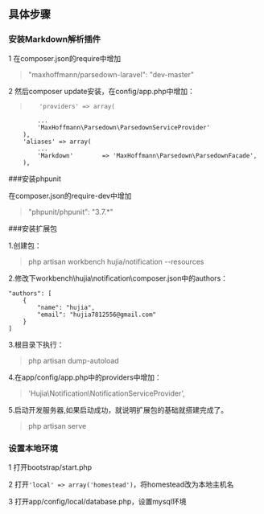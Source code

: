 ## 具体步骤

### 安装Markdown解析插件

1 在composer.json的require中增加

> "maxhoffmann/parsedown-laravel": "dev-master"

2 然后composer update安装，在config/app.php中增加：

>        'providers' => array(
            ...
            'MaxHoffmann\Parsedown\ParsedownServiceProvider'
        ),
        'aliases' => array(
            ...
            'Markdown'        => 'MaxHoffmann\Parsedown\ParsedownFacade',
        ),
        
###安装phpunit

在composer.json的require-dev中增加

>"phpunit/phpunit": "3.7.*"

###安装扩展包

1.创建包：

>php artisan workbench hujia/notification --resources

2.修改下workbench\hujia\notification\composer.json中的authors：

    "authors": [
        {
            "name": "hujia",
            "email": "hujia7812556@gmail.com"
        }
    ]
    
3.根目录下执行：
>php artisan dump-autoload

4.在app/config/app.php中的providers中增加：

>'Hujia\Notification\NotificationServiceProvider',

5.启动开发服务器,如果启动成功，就说明扩展包的基础就搭建完成了。

>php artisan serve
        
### 设置本地环境

1 打开bootstrap/start.php

2 打开`'local' => array('homestead')`，将homestead改为本地主机名

3 打开app/config/local/database.php，设置mysql环境